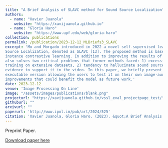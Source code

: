 ```yaml
---
title: "A Brief Analysis of SLAVC method for Sound Source Localization"
authors:
  - name: "Xavier Juanola"
    website: "https://xavijuanola.github.io"
  - name: "Gloria Haro"
    website: "https://www.upf.edu/web/gloria-haro"
collection: publications
permalink: /publication/2023-12-12_MLBriefs3_SLAVC
excerpt: 'Mo and Morgado introduced in 2022 a novel self-supervised learning approach for Visual Sound
Source Localization, denoted as SLAVC [13]. The proposed method is based on multiple-
instance contrastive learning. In addition to improving the results of previous methods, it
also solves two critical problems that former methods faced: 1) excessive overfitting despite
training on extensive datasets, 2) tendency to hallucinate sound sources even when no visual
evidence to support it in the video. In this paper, we briefly present the method, offer an online
executable version allowing the users to test it on their own image-audio pairs and propose some
improvements that could benefit the model as future work.'
date: 2023-12-12
venue: 'Image Processing On Line'
image: "/assets/images/publications/blank.png"
projecturl: "https://xavijuanola.github.io/vssl_eval_projectpage_test/"
githuburl: ""
arxivurl: ""
paperurl: 'http://www.ipol.im/pub/art/2024/525'
citation: 'Xavier Juanola, Gloria Haro. (2023). &quot;A Brief Analysis of SLAVC method for Sound Source Localization.&quot; <i>Image Processing On Line</i>'
---
```


Preprint Paper.

[Download paper here](http://academicpages.github.io/files/paper1.pdf)
